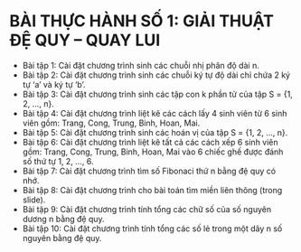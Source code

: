 # BÀI THỰC HÀNH SỐ 1: GIẢI THUẬT ĐỆ QUY – QUAY LUI
* Bài tập 1: Cài đặt chương trình sinh các chuỗi nhị phân độ dài n.
* Bài tập 2: Cài đặt chương trình sinh các chuỗi ký tự độ dài chỉ chứa 2 ký tự ‘a’ và ký tự ‘b’.
* Bài tập 3: Cài đặt chương trình sinh các tập con k phần tử của tập S = {1, 2, …, n}.
* Bài tập 4: Cài đặt chương trình liệt kê các cách lấy 4 sinh viên từ 6 sinh viên gồm: Trang, Cong, Trung, Binh, Hoan, Mai.
* Bài tập 5: Cài đặt chương trình sinh các hoán vị của tập S = {1, 2, …, n}.
* Bài tập 6: Cài đặt chương trình liệt kê tất cả các cách xếp 6 sinh viên gồm: Trang, Cong, Trung, Binh, Hoan, Mai vào 6 chiếc ghế được đánh số thứ tự 1, 2, …, 6.
* Bài tập 7: Cài đặt chương trình tìm số Fibonaci thứ n bằng đệ quy có nhớ.
* Bài tập 8: Cài đặt chương trình cho bài toán tìm miền liên thông (trong slide).
* Bài tập 9: Cài đặt chương trình tính tổng các chữ số của số nguyên dương n bằng đệ quy.
* Bài tập 10: Cài đặt chương trình tính tổng các số lẻ trong một dãy n số nguyên bằng đệ quy.